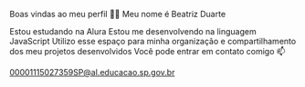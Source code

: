 Boas vindas ao meu perfil 💙💙
Meu nome é Beatriz Duarte

Estou estudando na Alura
Estou me desenvolvendo na linguagem JavaScript
Utilizo esse espaço para minha organização e compartilhamento dos meu projetos desenvolvidos
Você pode entrar em contato comigo 📫

00001115027359SP@al.educacao.sp.gov.br 

